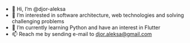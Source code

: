 - 👋 Hi, I’m @djor-aleksa
- 👀 I’m interested in software architecture, web technologies and solving challenging problems
- 🌱 I’m currently learning Python and have an interest in Flutter
- 📫 Reach me by sending e-mail to djor.aleksa@gmail.com

<!---
djor-aleksa/djor-aleksa is a ✨ special ✨ repository because its `README.md` (this file) appears on your GitHub profile.
You can click the Preview link to take a look at your changes.
--->
